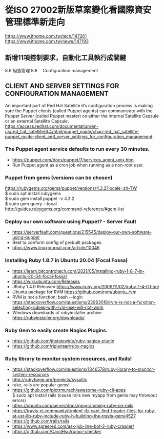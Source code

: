 # 從ISO 27002新版草案變化看國際資安管理標準新走向
https://www.ithome.com.tw/tech/147261 <br>
https://www.ithome.com.tw/news/147193
## 新增11項控制要求，自動化工具執行成關鍵
8.9	組態管理 8.9　	Configuration management
## CLIENT AND SERVER SETTINGS FOR CONFIGURATION MANAGEMENT
An important part of Red Hat Satellite 6’s configuration process is making sure the Puppet clients (called Puppet agents) can communicate with the Puppet Server (called Puppet master) on either the internal Satellite Capsule or an external Satellite Capsule. <br>
https://access.redhat.com/documentation/en-us/red_hat_satellite/6.4/html/puppet_guide/chap-red_hat_satellite-puppet_guide-client_and_server_settings_for_configuration_management
### The Puppet agent service defaults to run every 30 minutes.
 - https://puppet.com/docs/puppet/7/services_agent_unix.html
 - Run Puppet agent as a cron job when running as a non-root user. 
### Puppet from gems (versions can be chosen)
https://rubygems.org/gems/puppet/versions/4.3.2?locale=zh-TW <br>
$ sudo apt install rubygems <br>
$ sudo gem install puppet -v 4.3.2 <br>
$ sudo gem query --local <br>
http://guides.rubygems.org/command-reference/#gem-list
### Deploy our own software using Puppet? - Server Fault
 - https://serverfault.com/questions/215545/deploy-our-own-software-using-puppet
 - Best to conform config of prebuilt packages.
 - https://www.linuxjournal.com/article/10046
### Installing Ruby 1.8.7 in Ubuntu 20.04 (Focal Fossa)
 - https://learn.bitcontroltech.com/2021/05/installing-ruby-1-8-7-in-ubuntu-20-04-focal-fossa/
 - https://wiki.ubuntu.com/Releases
 - JRuby 1.4.0 Released https://www.jruby.org/2009/11/02/jruby-1-4-0.html
 - Ubuntu package for RVM https://github.com/rvm/ubuntu_rvm
 - RVM is not a function; bash --login https://stackoverflow.com/questions/23963018/rvm-is-not-a-function-selecting-rubies-with-rvm-use-will-not-work
 - Windows downloads of rubyinstaller archive https://rubyinstaller.org/downloads/
### Ruby Gem to easily create Nagios Plugins.
 - https://github.com/jhstatewide/ruby-nagios-plugin
 - https://github.com/ripienaar/ruby-nagios
### Ruby library to monitor system resources, and Rails!
 - https://stackoverflow.com/questions/1346578/ruby-library-to-monitor-system-resources
 - http://rubyforge.org/projects/sysutils
 - rake, rails are popular gems!
 - https://github.com/piotrmurach/awesome-ruby-cli-apps
<br>$ sudo apt install rails
(cause rails new myapp from gems may throwout errors)
 - https://ubuntu.com/server/docs/programming-ruby-on-rails 
 - https://travis-ci.community/t/mkmf-rb-cant-find-header-files-for-ruby-at-usr-lib-ruby-include-ruby-h-building-the-travis-gem/4527
 - https://github.com/rails/rails
 - https://www.spreered.com/ask-job-line-bot-2-ruby-crawler/
 - https://github.com/CarolHsu/rumor-checker

